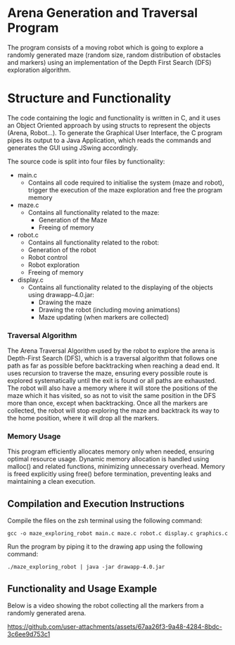 # Arena Generation and Traversal Program

The program consists of a moving robot which is going to explore a randomly generated maze (random size, random distribution of obstacles and markers) using an implementation of the Depth First Search (DFS) exploration algorithm. 

# Structure and Functionality

The code containing the logic and functionality is written in C, and it uses an Object Oriented approach by using structs to represent the objects (Arena, Robot...). To generate the Graphical User Interface, the C program pipes its output to a Java Application, which reads the commands and generates the GUI using JSwing accordingly.

The source code is split into four files by functionality:

- main.c
  - Contains all code required to initialise the system (maze and robot), trigger the execution of the maze exploration and free the program memory
- maze.c
  - Contains all functionality related to the maze:
    - Generation of the Maze
    - Freeing of memory
- robot.c
  - Contains all functionality related to the robot:
   - Generation of the robot
   - Robot control
   - Robot exploration
   - Freeing of memory
- display.c
  - Contains all functionality related to the displaying of the objects using drawapp-4.0.jar:
    - Drawing the maze
    - Drawing the robot (including moving animations)
    - Maze updating (when markers are collected)

### Traversal Algorithm

The Arena Traversal Algorithm used by the robot to explore the arena is Depth-First Search (DFS), which is a traversal algorithm that follows one path as far as possible before backtracking when reaching a dead end. It uses recursion to traverse the maze, ensuring every possible route is explored systematically until the exit is found or all paths are exhausted. 
The robot will also have a memory where it will store the positions of the maze which it has visited, so as not to visit the same position in the DFS more than once, except when backtracking.
Once all the markers are collected, the robot will stop exploring the maze and backtrack its way to the home position, where it will drop all the markers.

### Memory Usage

This program efficiently allocates memory only when needed, ensuring optimal resource usage. Dynamic memory allocation is handled using malloc() and related functions, minimizing unnecessary overhead. Memory is freed explicitly using free() before termination, preventing leaks and maintaining a clean execution.

## Compilation and Execution Instructions

Compile the files on the zsh terminal using the following command:

    gcc -o maze_exploring_robot main.c maze.c robot.c display.c graphics.c

Run the program by piping it to the drawing app using the following command:

    ./maze_exploring_robot | java -jar drawapp-4.0.jar

## Functionality and Usage Example

Below is a video showing the robot collecting all the markers from a randomly generated arena.

https://github.com/user-attachments/assets/67aa26f3-9a48-4284-8bdc-3c6ee9d753c1
